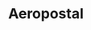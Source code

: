 ---
title: "Aeropostal"
url: /caracas/aeropostal-redoma-plaza-venezuela/
shop: agencia de viajes
---